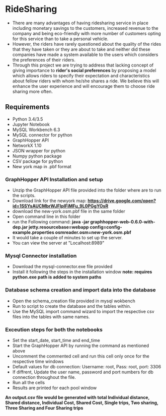 # RideSharing
 - There are many advantages of having ridesharing service in place including monetary savings to the customers, increased revenue to the company and being eco-friendly with more number of customers opting for this service than to take a personal vehicle. 
 - However, the riders have rarely questioned about the quality of the rides that they have taken or they are about to take and neither did these companies have made a system available to the users which considers the preferences of their riders.<br>
 - Through this project we are trying to address that lacking concept of giving importance to **rider's social preferences** by proposing a model which allows riders to specify their expectation and characteristics about fellow riders with whom he/she shares a ride. We believe this will enhance the user experience and will encourage them to choose ride sharing more often.


## Requirements
  - Python 3.4/3.5
  - Jupyter Notebook
  - MySQL Workbench 6.3
  - MySQL connector for python
  - GraphHopper API
  - NetworkX 1.10
  - JSON wrapper for python
  - Numpy python package
  - CSV package for python
  - New york map in .pbf format
  
  
### GraphHopper API Installation and setup
  - Unzip the GraphHopper API file provided into the folder where are to run the scripts.
  - Download link for the newyork map: **https://drive.google.com/open?id=1SSYsAUCMbrWJFlplFiMFu_9L0PGgYOsR** 
  - download the new-york.osm.pbf file in the same folder
  - Open command line in this folder
  - run the Following command: **java -jar graphhopper-web-0.6.0-with-dep.jar jetty.resourcebase=webapp config=config-example.properties osmreader.osm=new-york.osm.pbf**
  - It would take a couple of minutes to set up the server.
  - You can view the server at "Localhost:8989"
  
### Mysql Connector installation
  - Download the mysql-connector.exe file provided
  - Install it following the steps in the installation window
  **note: requires python.exe path is added to system paths**
  
### Database schema creation and import data into the database
  - Open the schema_creation file provided in mysql wokbench
  - Run to script to create the database and the tables within.
  - Use the MySQL import command wizard to import the respective csv files into the tables with same names.
  
### Exceution steps for both the notebooks
  - Set the start_date, start_time and end_time
  - Start the GraphHopper API by running the command as mentioned above
  - Uncomment the commented cell and run this cell only once for the respective time windows
  - Default values for db connection: Username: root, Pass: root, port: 3306
  - If diffrent, Update the user name, password and port numbers for db connection throughout the file.
  - Run all the cells
  - Results are printed for each pool window
  
**An output.csv file would be generated with total Individual distance, Shared distance, Individual Cost, Shared Cost, Single trips, Two sharing, Three Sharing and Four Sharing trips**
